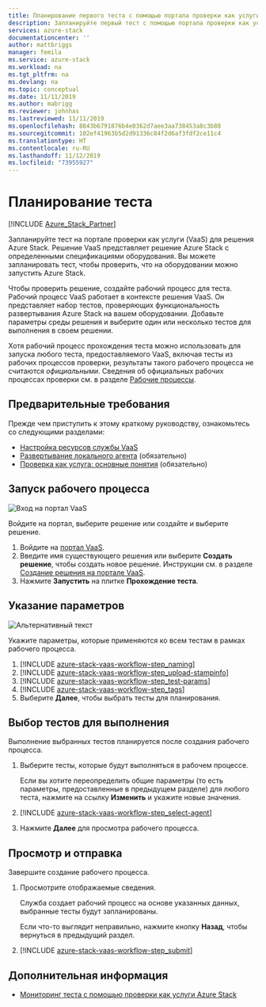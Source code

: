 ```yaml
---
title: Планирование первого теста с помощью портала проверки как услуги для Azure Stack | Документация Майкрософт
description: Запланируйте первый тест с помощью портала проверки как услуги для Azure Stack.
services: azure-stack
documentationcenter: ''
author: mattbriggs
manager: femila
ms.service: azure-stack
ms.workload: na
ms.tgt_pltfrm: na
ms.devlang: na
ms.topic: conceptual
ms.date: 11/11/2019
ms.author: mabrigg
ms.reviewer: johnhas
ms.lastreviewed: 11/11/2019
ms.openlocfilehash: 8843b6791876b4e0362d7aee3aa738453a8c3b88
ms.sourcegitcommit: 102ef41963b5d2d91336c84f2d6af3fdf2ce11c4
ms.translationtype: HT
ms.contentlocale: ru-RU
ms.lasthandoff: 11/12/2019
ms.locfileid: "73955927"
---
```

# <a name="scheduling-a-test"></a>Планирование теста

[!INCLUDE [Azure_Stack_Partner](./includes/azure-stack-partner-appliesto.md)]

Запланируйте тест на портале проверки как услуги (VaaS) для решения Azure Stack. Решение VaaS представляет решение Azure Stack с определенными спецификациями оборудования. Вы можете запланировать тест, чтобы проверить, что на оборудовании можно запустить Azure Stack.

Чтобы проверить решение, создайте рабочий процесс для теста. Рабочий процесс VaaS работает в контексте решения VaaS. Он представляет набор тестов, проверяющих функциональность развертывания Azure Stack на вашем оборудовании. Добавьте параметры среды решения и выберите один или несколько тестов для выполнения в своем решении.

Хотя рабочий процесс прохождения теста можно использовать для запуска любого теста, предоставляемого VaaS, включая тесты из рабочих процессов проверки, результаты такого рабочего процесса не считаются *официальными*. Сведения об официальных рабочих процессах проверки см. в разделе [Рабочие процессы](azure-stack-vaas-key-concepts.md#workflows).

## <a name="prerequisites"></a>Предварительные требования

Прежде чем приступить к этому краткому руководству, ознакомьтесь со следующими разделами:

- [Настройка ресурсов службы VaaS](azure-stack-vaas-set-up-resources.md)
- [Развертывание локального агента](azure-stack-vaas-local-agent.md) (обязательно)
- [Проверка как услуга: основные понятия](azure-stack-vaas-key-concepts.md) (обязательно)

## <a name="start-a-workflow"></a>Запуск рабочего процесса

![Вход на портал VaaS](media/vaas_portalsignin.png)

Войдите на портал, выберите решение или создайте и выберите решение.

1. Войдите на [портал VaaS](https://azurestackvalidation.com).
2. Введите имя существующего решения или выберите **Создать решение**, чтобы создать новое решение. Инструкции см. в разделе [Создание решения на портале VaaS](azure-stack-vaas-key-concepts.md#create-a-solution-in-the-vaas-portal).
3. Нажмите **Запустить** на плитке **Прохождение теста**.

## <a name="specify-parameters"></a>Указание параметров

![Альтернативный текст](media/vaas_test_pass_parameters.png)

Укажите параметры, которые применяются ко всем тестам в рамках рабочего процесса.

1. [!INCLUDE [azure-stack-vaas-workflow-step_naming](includes/azure-stack-vaas-workflow-step_naming.md)]
2. [!INCLUDE [azure-stack-vaas-workflow-step_upload-stampinfo](includes/azure-stack-vaas-workflow-step_upload-stampinfo.md)]
3. [!INCLUDE [azure-stack-vaas-workflow-step_test-params](includes/azure-stack-vaas-workflow-step_test-params.md)]
4. [!INCLUDE [azure-stack-vaas-workflow-step_tags](includes/azure-stack-vaas-workflow-step_tags.md)]
5. Выберите **Далее**, чтобы выбрать тесты для планирования.

## <a name="select-tests-to-run"></a>Выбор тестов для выполнения

Выполнение выбранных тестов планируется после создания рабочего процесса.

1. Выберите тесты, которые будут выполняться в рабочем процессе.

    Если вы хотите переопределить общие параметры (то есть параметры, предоставленные в предыдущем разделе) для любого теста, нажмите на ссылку **Изменить** и укажите новые значения.

1. [!INCLUDE [azure-stack-vaas-workflow-step_select-agent](includes/azure-stack-vaas-workflow-step_select-agent.md)]

1. Нажмите **Далее** для просмотра рабочего процесса.

## <a name="review-and-submit"></a>Просмотр и отправка

Завершите создание рабочего процесса.

1. Просмотрите отображаемые сведения.

    Служба создает рабочий процесс на основе указанных данных, выбранные тесты будут запланированы.

    Если что-то выглядит неправильно, нажмите кнопку **Назад**, чтобы вернуться в предыдущий раздел.

1. [!INCLUDE [azure-stack-vaas-workflow-step_submit](includes/azure-stack-vaas-workflow-step_submit.md)]

## <a name="next-steps"></a>Дополнительная информация

- [Мониторинг теста с помощью проверки как услуги Azure Stack](azure-stack-vaas-monitor-test.md)
